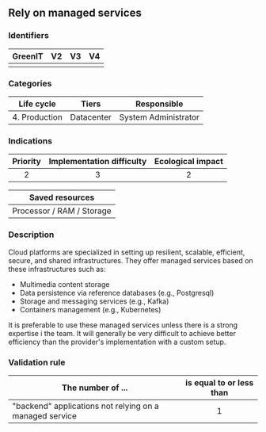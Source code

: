 ## Rely on managed services

### Identifiers

| GreenIT | V2  | V3  | V4  |
|:-------:|:---:|:---:|:---:|
|         |     |     |     |

### Categories

|   Life cycle   |    Tiers    |      Responsible       |
|:--------------:|:-----------:|:----------------------:|
| 4. Production  | Datacenter  |  System Administrator  |

### Indications

|  Priority  | Implementation difficulty | Ecological impact |
|:----------:|:-------------------------:|:-----------------:|
|          2 |              3            |           2       |
 
|                 Saved resources                  |
|:------------------------------------------------:|
|            Processor / RAM / Storage             |

### Description

Cloud platforms are specialized in setting up resilient, scalable, efficient, secure, and shared infrastructures. They offer managed services based on these infrastructures such as:

- Multimedia content storage
- Data persistence via reference databases (e.g., Postgresql)
- Storage and messaging services (e.g., Kafka)
- Containers management (e.g., Kubernetes)

It is preferable to use these managed services unless there is a strong expertise i the team. 
It will generally be very difficult to achieve better efficiency than the provider's implementation with a custom setup.

### Validation rule

| The number of ...                                                | is equal to or less than |  
|------------------------------------------------------------------|:------------------------:|
| "backend" applications not relying on a managed service          |            1             |
